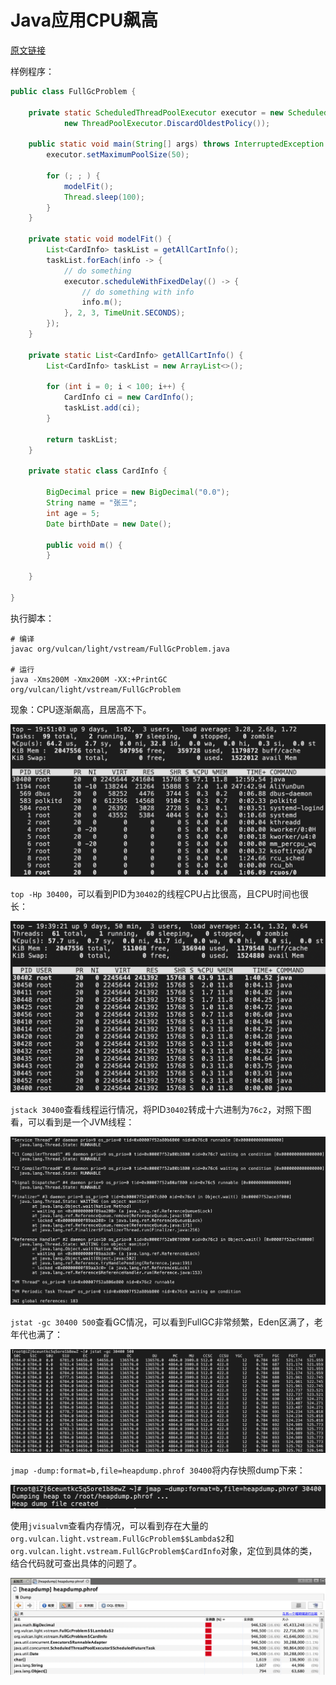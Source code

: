 # Java应用CPU飙高

[原文链接](https://www.modb.pro/db/246094)

样例程序：

```java
public class FullGcProblem {

    private static ScheduledThreadPoolExecutor executor = new ScheduledThreadPoolExecutor(50,
            new ThreadPoolExecutor.DiscardOldestPolicy());

    public static void main(String[] args) throws InterruptedException {
        executor.setMaximumPoolSize(50);

        for (; ; ) {
            modelFit();
            Thread.sleep(100);
        }
    }

    private static void modelFit() {
        List<CardInfo> taskList = getAllCartInfo();
        taskList.forEach(info -> {
            // do something
            executor.scheduleWithFixedDelay(() -> {
                // do something with info
                info.m();
            }, 2, 3, TimeUnit.SECONDS);
        });
    }

    private static List<CardInfo> getAllCartInfo() {
        List<CardInfo> taskList = new ArrayList<>();

        for (int i = 0; i < 100; i++) {
            CardInfo ci = new CardInfo();
            taskList.add(ci);
        }

        return taskList;
    }

    private static class CardInfo {

        BigDecimal price = new BigDecimal("0.0");
        String name = "张三";
        int age = 5;
        Date birthDate = new Date();

        public void m() {
        }

    }

}
```

执行脚本：

```shell
# 编译
javac org/vulcan/light/vstream/FullGcProblem.java

# 运行
java -Xms200M -Xmx200M -XX:+PrintGC org/vulcan/light/vstream/FullGcProblem
```

现象：CPU逐渐飙高，且居高不下。

<img src="https://github.com/vulcan-0/v-stream/blob/master/assets/image1001.png">

`top -Hp 30400`，可以看到PID为`30402`的线程CPU占比很高，且CPU时间也很长：

<img src="https://github.com/vulcan-0/v-stream/blob/master/assets/image1002.png">

`jstack 30400`查看线程运行情况，将PID`30402`转成十六进制为`76c2`，对照下图看，可以看到是一个JVM线程：

<img src="https://github.com/vulcan-0/v-stream/blob/master/assets/image1003.png">

`jstat -gc 30400 500`查看GC情况，可以看到FullGC非常频繁，Eden区满了，老年代也满了：

<img src="https://github.com/vulcan-0/v-stream/blob/master/assets/image1004.png">

`jmap -dump:format=b,file=heapdump.phrof 30400`将内存快照dump下来：

<img src="https://github.com/vulcan-0/v-stream/blob/master/assets/image1005.png">

使用`jvisualvm`查看内存情况，可以看到存在大量的`org.vulcan.light.vstream.FullGcProblem$$Lambda$2`和`org.vulcan.light.vstream.FullGcProblem$CardInfo`对象，定位到具体的类，结合代码就可查出具体的问题了。

<img src="https://github.com/vulcan-0/v-stream/blob/master/assets/image1006.png">